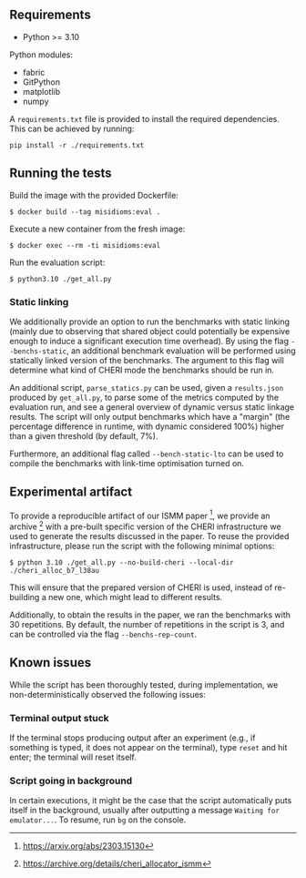 ## Requirements

* Python >= 3.10

Python modules:

* fabric
* GitPython
* matplotlib
* numpy

A `requirements.txt` file is provided to install the required dependencies.
This can be achieved by running:

`pip install -r ./requirements.txt`

## Running the tests

Build the image with the provided Dockerfile:

`$ docker build --tag misidioms:eval .`

Execute a new container from the fresh image:

`$ docker exec --rm -ti misidioms:eval`

Run the evaluation script:

`$ python3.10 ./get_all.py`

### Static linking

We additionally provide an option to run the benchmarks with static linking
(mainly due to observing that shared object could potentially be expensive
enough to induce a significant execution time overhead). By using the flag
`--benchs-static`, an additional benchmark evaluation will be performed using
statically linked version of the benchmarks. The argument to this flag will
determine what kind of CHERI mode the benchmarks should be run in.

An additional script, `parse_statics.py` can be used, given a `results.json`
produced by `get_all.py`, to parse some of the metrics computed by the
evaluation run, and see a general overview of dynamic versus static linkage
results. The script will only output benchmarks which have a "margin" (the
percentage difference in runtime, with dynamic considered 100%) higher than a
given threshold (by default, 7%).

Furthermore, an additional flag called `--bench-static-lto` can be used to
compile the benchmarks with link-time optimisation turned on.

## Experimental artifact

To provide a reproducible artifact of our ISMM paper [^1], we provide an
archive [^2] with a pre-built specific version of the CHERI infrastructure we
used to generate the results discussed in the paper. To reuse the provided
infrastructure, please run the script with the following minimal options:

`$ python 3.10 ./get_all.py --no-build-cheri --local-dir ./cheri_alloc_b7_l38au`

This will ensure that the prepared version of CHERI is used, instead of
re-building a new one, which might lead to different results.

Additionally, to obtain the results in the paper, we ran the benchmarks with 30
repetitions. By default, the number of repetitions in the script is 3, and can
be controlled via the flag `--benchs-rep-count`.

## Known issues

While the script has been thoroughly tested, during implementation, we
non-deterministically observed the following issues:

### Terminal output stuck

If the terminal stops producing output after an experiment (e.g., if something
is typed, it does not appear on the terminal), type `reset` and hit enter; the
terminal will reset itself.

### Script going in background

In certain executions, it might be the case that the script automatically puts
itself in the background, usually after outputting a message `Waiting for
emulator...`. To resume, run `bg` on the console.

[^1]: https://arxiv.org/abs/2303.15130

[^2]: https://archive.org/details/cheri_allocator_ismm
